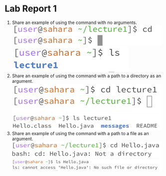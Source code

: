 # Lab Report 1

1. Share an example of using the command with no arguments.
![Image](image3.png)
![Image](im.png)
3. Share an example of using the command with a path to a directory as an argument.
![Image](image.png)
![Image](im2.png)
5. Share an example of using the command with a path to a file as an argument.
![Image](image2.png)
![Image](im3.png)

